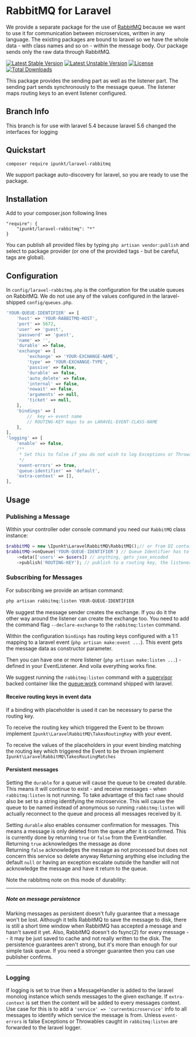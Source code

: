 # RabbitMQ for Laravel

We provide a separate package for the use of [RabbitMQ](https://www.rabbitmq.com) because we want to use it for communication between microservices, written in any language. The existing packages are bound to laravel so we have the whole data - with class names and so on - within the message body. Our package sends only the raw data through RabbitMQ.

[![Latest Stable Version](https://poser.pugx.org/ipunkt/laravel-rabbitmq/v/stable.svg)](https://packagist.org/packages/ipunkt/laravel-rabbitmq) [![Latest Unstable Version](https://poser.pugx.org/ipunkt/laravel-rabbitmq/v/unstable.svg)](https://packagist.org/packages/ipunkt/laravel-rabbitmq) [![License](https://poser.pugx.org/ipunkt/laravel-rabbitmq/license.svg)](https://packagist.org/packages/ipunkt/laravel-rabbitmq) [![Total Downloads](https://poser.pugx.org/ipunkt/laravel-rabbitmq/downloads.svg)](https://packagist.org/packages/ipunkt/laravel-rabbitmq)

This package provides the sending part as well as the listener part. The sending part sends synchronously to the message queue. The listener maps routing keys to an event listener configured.

## Branch Info
This branch is for use with laravel 5.4 because laravel 5.6 changed the interfaces for logging

## Quickstart

```
composer require ipunkt/laravel-rabbitmq
```

We support package auto-discovery for laravel, so you are ready to use the package.


## Installation

Add to your composer.json following lines

	"require": {
		"ipunkt/laravel-rabbitmq": "*"
	}

You can publish all provided files by typing `php artisan vendor:publish` and select to package provider (or one of the provided tags - but be careful, tags are global).

## Configuration

In `config/laravel-rabbitmq.php` is the configuration for the usable queues on RabbitMQ. We do not use any of the values configured in the laravel-shipped `config/queues.php`.

```php
'YOUR-QUEUE-IDENTIFIER' => [
	'host' => 'YOUR-RABBITMQ-HOST',
	'port' => 5672,
	'user' => 'guest',
	'password' => 'guest',
	'name' => '',
	'durable' => false,
	'exchange' => [
		'exchange' => 'YOUR-EXCHANGE-NAME',
		'type' => 'YOUR-EXCHANGE-TYPE',
		'passive' => false,
		'durable' => false,
		'auto_delete' => false,
		'internal' => false,
		'nowait' => false,
		'arguments' => null,
		'ticket' => null,
	],
	'bindings' => [
		//  key => event name
		// ROUTING-KEY maps to an LARAVEL-EVENT-CLASS-NAME
	],
],
'logging' => [
	'enable' => false,
	/**
	 * Set this to false if you do not wish to log Exceptions or Throwables from `rabbitmq:listen`
	 */
	'event-errors' => true,
	'queue-identifier' => 'default',
	'extra-context' => [],
],
```

## Usage

### Publishing a Message

Within your controller oder console command you need our `RabbitMQ` class instance:

```php
$rabbitMQ = new \Ipunkt\LaravelRabbitMQ\RabbitMQ();// or from DI container
$rabbitMQ->onQueue('YOUR-QUEUE-IDENTIFIER') // Queue Identifier has to be configured within the laravel-rabbitmq.php
	->data(['users' => $users]) // anything, gets json_encoded
	->publish('ROUTING-KEY'); // publish to a routing key, the listener is subscribed to
```

### Subscribing for Messages

For subscribing we provide an artisan command:

```bash
php artisan rabbitmq:listen YOUR-QUEUE-IDENTIFIER
```

We suggest the message sender creates the exchange. If you do it the other way around the listener can create the exchange too. You need to add the command flag `--declare-exchange` to the `rabbitmq:listen` command.

Within the configuration `bindings` has routing keys configured with a 1:1 mapping to a laravel event (`php artisan make:event ...`). This event gets the message data as constructor parameter.

Then you can have one or more listener (`php artisan make:listen ...`) - defined in your EventListener. And voila everything works fine.

We suggest running the `rabbitmq:listen` command with a [supervisor](https://laravel.com/docs/5.5/queues#supervisor-configuration) backed container like the [queue:work](https://laravel.com/docs/5.5/queues#running-the-queue-worker) command shipped with laravel.


#### Receive routing keys in event data
If a binding with placeholder is used it can be necessary to parse the routing key.

To receive the routing key which triggered the Event to be thrown implement `Ipunkt\LaravelRabbitMQ\TakesRoutingKey` 
with your event.

To receive the values of the placeholders in your event binding matching the routing key which triggered the Event to be
thrown implement `Ipunkt\LaravelRabbitMQ\TakesRoutingMatches`

#### Persistent messages
Setting the `durable` for a queue will cause the queue to be created durable. This means it will continue to exist - and
 receive messages - when `rabbitmq:listen` is not running.
To take advantage of this fact `name` should also be set to a string identifying the microservice. This will cause the
queue to be named instead of anonymous so running `rabbitmq:listen` will actually reconnect to the queue and process all
messages received by it.

Setting `durable` also enables consumer confirmation for messages.
This means a message is only deleted from the queue after it is confirmed. This is currently done by returning `true` or
`false` from the EventHandler.
Returning `true` acknowledges the message as done  
Returning `false` acknowledges the message as not processed but does not concern this service so delete anyway
Returning anything else including the default `null` or having an exception escalate outside the handler will not acknowledge
the message and have it return to the queue.

Note the rabbitmq note on this mode of durability:

---

##### Note on message persistence

Marking messages as persistent doesn't fully guarantee that a message won't be lost. Although it tells RabbitMQ to save the message to disk, there is still a short time window when RabbitMQ has accepted a message and hasn't saved it yet. Also, RabbitMQ doesn't do fsync(2) for every message -- it may be just saved to cache and not really written to the disk. The persistence guarantees aren't strong, but it's more than enough for our simple task queue. If you need a stronger guarantee then you can use publisher confirms.

---

### Logging
If logging is set to true then a MessageHandler is added to the laravel monolog instance which sends messages to the
given exchange.
If `extra-context` is set then the content will be added to every messages context. Use case for this is to add
a `'service' => 'currentmicroservice'` info to all messages to identify which service the message is from.
Unless `event-errors` is false Exceptions or Throwables caught in `rabbitmq:listen` are forwarded to the laravel logger.


